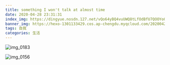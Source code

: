 ```yaml
---
title: something I won't talk at almost time
date: 2020-04-28 23:31:31
index_img: https://dingyue.nosdn.127.net/vQo64yBQ4vuUWQ8tLfOdBfU7QOOYoQ8vOPXwXbDFYMezS1526261046335transferflag.png
banner_img: https://hexo-1301133429.cos.ap-chengdu.myqcloud.com/20200428233946.jpg
tags: 自我
categories: 生活
---
```


![img_0183](https://hexo-1301133429.cos.ap-chengdu.myqcloud.com/20200428233849.png)

![img_0156](https://hexo-1301133429.cos.ap-chengdu.myqcloud.com/20200428233946.jpg)